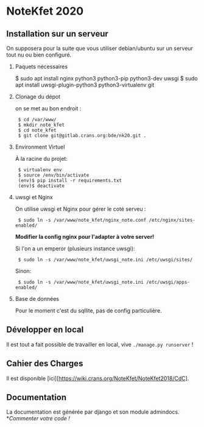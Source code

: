 # NoteKfet 2020
## Installation sur un serveur

On supposera pour la suite que vous utiliser debian/ubuntu sur un serveur tout nu ou bien configuré.

1. Paquets nécessaires

    $ sudo apt install nginx python3 python3-pip python3-dev uwsgi
    $ sudo apt install uwsgi-plugin-python3 python3-virtualenv git

2. Clonage du dépot

    on se met au bon endroit :

        $ cd /var/www/
        $ mkdir note_kfet
        $ cd note_kfet
        $ git clone git@gitlab.crans.org:bde/nk20.git .
3. Environment Virtuel
   
   À la racine du projet:

        $ virtualenv env
        $ source /env/bin/activate
        (env)$ pip install -r requirements.txt
        (env)$ deactivate

4. uwsgi  et Nginx

    On utilise uwsgi et Nginx pour gérer le coté serveu :

        $ sudo ln -s /var/www/note_kfet/nginx_note.conf /etc/nginx/sites-enabled/
        
   **Modifier la config nginx  pour l'adapter à votre server!**
   
   Si l'on a un emperor (plusieurs instance uwsgi):
    
        $ sudo ln -s /var/www/note_kfet/uwsgi_note.ini /etc/uwsgi/sites/

    Sinon: 
        
        $ sudo ln -s /var/www/note_kfet/uwsgi_note.ini /etc/uwsgi/apps-enabled/
5. Base de données

    Pour le moment c'est du sqllite, pas de config particulière.
    
## Développer en local

Il est tout a fait possible de travailler en local, vive `./manage.py runserver` !

## Cahier des Charges 

Il est disponible [ici][https://wiki.crans.org/NoteKfet/NoteKfet2018/CdC]. 

## Documentation

La documentation est générée par django et son module admindocs. **Commenter votre code !*
